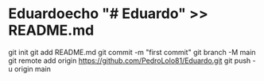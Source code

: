 # Eduardoecho "# Eduardo" >> README.md
git init
git add README.md
git commit -m "first commit"
git branch -M main
git remote add origin https://github.com/PedroLolo81/Eduardo.git
git push -u origin main
